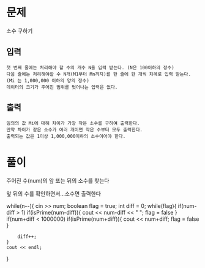# 문제
소수 구하기
## 입력
```
첫 번째 줄에는 처리해야 할 수의 개수 N을 입력 받는다. (N은 100이하의 정수) 
다음 줄에는 처리해야할 수 N개(M1부터 Mn까지)를 한 줄에 한 개씩 차례로 입력 받는다. 
(Mi 는 1,000,000 이하의 양의 정수) 
데이터의 크기가 주어진 범위를 벗어나는 입력은 없다.
```
## 출력
```
임의의 값 Mi에 대해 차이가 가장 작은 소수를 구하여 출력한다. 
만약 차이가 같은 소수가 여러 개이면 작은 수부터 모두 출력한다. 
출력되는 값은 1이상 1,000,000이하의 소수이어야 한다.
```

# 풀이
주어진 수(num)의 앞 또는 뒤의 소수를 찾는다

앞 뒤의 수를 확인하면서...소수면 출력한다

while(n--){
    cin >> num;
    boolean flag = true;
    int diff = 0;
    while(flag){
        if(num-diff > 1)
            if(isPrime(num-diff)){ cout << num-diff << " "; flag = false }
        if(num+diff < 1000000)
            if(isPrime(num+diff)){ cout << num+diff; flag = false }

        diff++;
    }
    cout << endl;
}

